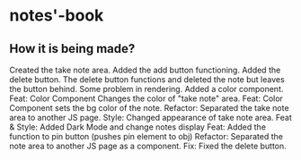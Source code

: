 # notes'-book

## How it is being made?

Created the take note area.
Added the add button functioning.
Added the delete button.
The delete button functions and deleted the note but leaves the button behind. Some problem in rendering.
Added a color component.
Feat: Color Component Changes the color of "take note" area.
Feat: Color Component sets the bg color of the note.
Refactor: Separated the take note area to another JS page.
Style: Changed appearance of take note area.
Feat & Style: Added Dark Mode and change notes display
Feat: Added the function to pin button (pushes pin element to obj)
Refactor: Separated the note area to another JS page as a component.
Fix: Fixed the delete button.
